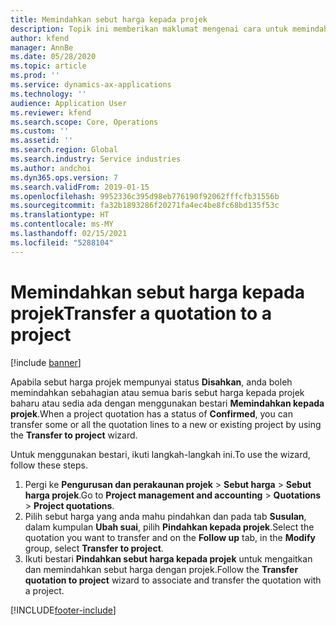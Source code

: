 ```yaml
---
title: Memindahkan sebut harga kepada projek
description: Topik ini memberikan maklumat mengenai cara untuk memindahkan sebut harga kepada projek baharu atau sedia ada.
author: kfend
manager: AnnBe
ms.date: 05/28/2020
ms.topic: article
ms.prod: ''
ms.service: dynamics-ax-applications
ms.technology: ''
audience: Application User
ms.reviewer: kfend
ms.search.scope: Core, Operations
ms.custom: ''
ms.assetid: ''
ms.search.region: Global
ms.search.industry: Service industries
ms.author: andchoi
ms.dyn365.ops.version: 7
ms.search.validFrom: 2019-01-15
ms.openlocfilehash: 9952336c395d98eb776190f92062fffcfb31556b
ms.sourcegitcommit: fa32b1893286f20271fa4ec4be8fc68bd135f53c
ms.translationtype: HT
ms.contentlocale: ms-MY
ms.lasthandoff: 02/15/2021
ms.locfileid: "5288104"
---
```

# <a name="transfer-a-quotation-to-a-project"></a><span data-ttu-id="90524-103">Memindahkan sebut harga kepada projek</span><span class="sxs-lookup"><span data-stu-id="90524-103">Transfer a quotation to a project</span></span>

[!include [banner](../includes/banner.md)]

<span data-ttu-id="90524-104">Apabila sebut harga projek mempunyai status **Disahkan**, anda boleh memindahkan sebahagian atau semua baris sebut harga kepada projek baharu atau sedia ada dengan menggunakan bestari **Memindahkan kepada projek**.</span><span class="sxs-lookup"><span data-stu-id="90524-104">When a project quotation has a status of **Confirmed**, you can transfer some or all the quotation lines to a new or existing project by using the **Transfer to project** wizard.</span></span> 

<span data-ttu-id="90524-105">Untuk menggunakan bestari, ikuti langkah-langkah ini.</span><span class="sxs-lookup"><span data-stu-id="90524-105">To use the wizard, follow these steps.</span></span>

1. <span data-ttu-id="90524-106">Pergi ke **Pengurusan dan perakaunan projek** > **Sebut harga** > **Sebut harga projek**.</span><span class="sxs-lookup"><span data-stu-id="90524-106">Go to **Project management and accounting** > **Quotations** > **Project quotations**.</span></span>
2. <span data-ttu-id="90524-107">Pilih sebut harga yang anda mahu pindahkan dan pada tab **Susulan**, dalam kumpulan **Ubah suai**, pilih **Pindahkan kepada projek**.</span><span class="sxs-lookup"><span data-stu-id="90524-107">Select the quotation you want to transfer and on the **Follow up** tab, in the **Modify** group, select **Transfer to project**.</span></span>
3. <span data-ttu-id="90524-108">Ikuti bestari **Pindahkan sebut harga kepada projek** untuk mengaitkan dan memindahkan sebut harga dengan projek.</span><span class="sxs-lookup"><span data-stu-id="90524-108">Follow the **Transfer quotation to project** wizard to associate and transfer the quotation with a project.</span></span>


[!INCLUDE[footer-include](../includes/footer-banner.md)]